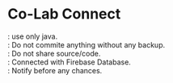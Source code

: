 # Co-Lab Connect <br>
: use only java. <br>
: Do not commite anything without any backup. <br>
: Do not share source/code. <br>
: Connected with Firebase Database. <br>
: Notify before any chances. <br>
